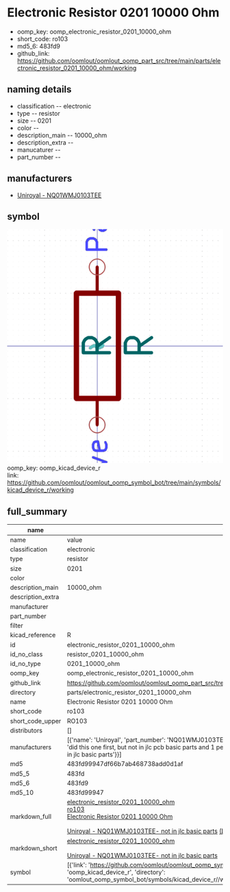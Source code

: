# Electronic Resistor 0201 10000 Ohm

  
* oomp_key: oomp_electronic_resistor_0201_10000_ohm 
* short_code: ro103
* md5_6: 483fd9  
* github_link: https://github.com/oomlout/oomlout_oomp_part_src/tree/main/parts/electronic_resistor_0201_10000_ohm/working  
## naming details
* classification -- electronic
* type -- resistor
* size -- 0201
* color -- 
* description_main -- 10000_ohm
* description_extra -- 
* manucaturer -- 
* part_number -- 


## manufacturers
* [Uniroyal - NQ01WMJ0103TEE]()  

## symbol

![](symbol/0/working/working_600.png)  
oomp_key: oomp_kicad_device_r  
link: https://github.com/oomlout/oomlout_oomp_symbol_bot/tree/main/symbols/kicad_device_r/working  


## full_summary
| name | value | 
| --- | --- | 
| name | value | 
| classification | electronic | 
| type | resistor | 
| size | 0201 | 
| color |  | 
| description_main | 10000_ohm | 
| description_extra |  | 
| manufacturer |  | 
| part_number |  | 
| filter |  | 
| kicad_reference | R | 
| id | electronic_resistor_0201_10000_ohm | 
| id_no_class | resistor_0201_10000_ohm | 
| id_no_type | 0201_10000_ohm | 
| oomp_key | oomp_electronic_resistor_0201_10000_ohm | 
| github_link | https://github.com/oomlout/oomlout_oomp_part_src/tree/main/parts/electronic_resistor_0201_10000_ohm/working | 
| directory | parts/electronic_resistor_0201_10000_ohm | 
| name | Electronic Resistor 0201 10000 Ohm | 
| short_code | ro103 | 
| short_code_upper | RO103 | 
| distributors | [] | 
| manufacturers | [{'name': 'Uniroyal', 'part_number': 'NQ01WMJ0103TEE', 'link': '', 'id': 'manufacturer_uniroyal', 'note': {'reason': 'did this one first, but not in jlc pcb basic parts and 1 percent are and they are the same price', 'reason_short': 'not in jlc basic parts'}}] | 
| md5 | 483fd99947df66b7ab468738add0d1af | 
| md5_5 | 483fd | 
| md5_6 | 483fd9 | 
| md5_10 | 483fd99947 | 
| markdown_full | [electronic_resistor_0201_10000_ohm](https://github.com/oomlout/oomlout_oomp_part_src/tree/main/parts/electronic_resistor_0201_10000_ohm/working)<br>[ro103](https://github.com/oomlout/oomlout_oomp_part_src/tree/main/parts/electronic_resistor_0201_10000_ohm/working)<br>[Electronic Resistor 0201 10000 Ohm](https://github.com/oomlout/oomlout_oomp_part_src/tree/main/parts/electronic_resistor_0201_10000_ohm/working)<br><br>[Uniroyal - NQ01WMJ0103TEE- not in jlc basic parts]() [(L)  ](https://www.lcsc.com/search?q=NQ01WMJ0103TEE)[(D)  ](https://www.digikey.com/en/products?keywords=NQ01WMJ0103TEE)[(M)  ](https://www.mouser.com/Search/Refine?Keyword=NQ01WMJ0103TEE)[(N)  ](https://www.newark.com/search?st=NQ01WMJ0103TEE)[(SZ)  ](https://so.szlcsc.com/global.html?k=NQ01WMJ0103TEE)<br> | 
| markdown_short | [electronic_resistor_0201_10000_ohm](https://github.com/oomlout/oomlout_oomp_part_src/tree/main/parts/electronic_resistor_0201_10000_ohm/working)<br><br>[Uniroyal - NQ01WMJ0103TEE- not in jlc basic parts]() | 
| symbol | [{'link': 'https://github.com/oomlout/oomlout_oomp_symbol_bot/tree/main/symbols/kicad_device_r', 'oomp_key': 'oomp_kicad_device_r', 'directory': 'oomlout_oomp_symbol_bot/symbols/kicad_device_r//working/working.kicad_sym'}] | 
